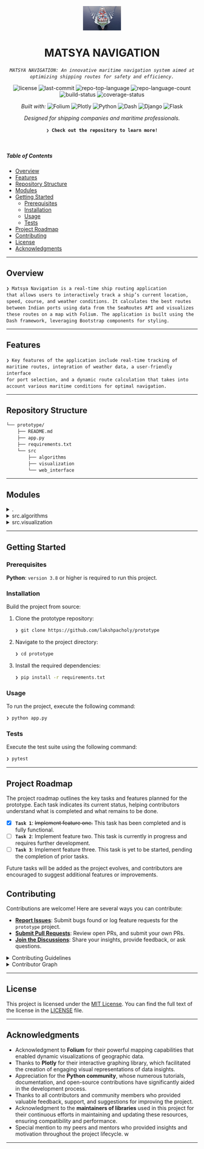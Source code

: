 <p align="center">
  <img src="src/web_interface/assets/ship.jpg" width="20%" alt="MATSYA NAVIGATION logo">
</p>
<p align="center">
    <h1 align="center">MATSYA NAVIGATION</h1>
</p>
<p align="center">
    <em><code>MATSYA NAVIGATION: An innovative maritime navigation system aimed at optimizing shipping routes for safety and efficiency.</code></em>
</p>
<p align="center">
	<img src="https://img.shields.io/github/license/lakshpacholy/prototype?style=flat&logo=opensourceinitiative&logoColor=white&color=0080ff" alt="license">
	<img src="https://img.shields.io/github/last-commit/lakshpacholy/prototype?style=flat&logo=git&logoColor=white&color=0080ff" alt="last-commit">
	<img src="https://img.shields.io/github/languages/top/lakshpacholy/prototype?style=flat&color=0080ff" alt="repo-top-language">
	<img src="https://img.shields.io/github/languages/count/lakshpacholy/prototype?style=flat&color=0080ff" alt="repo-language-count">
	<img src="https://img.shields.io/travis/lakshpacholy/prototype?style=flat&logo=travis" alt="build-status">
	<img src="https://img.shields.io/codecov/c/github/lakshpacholy/prototype?style=flat&logo=codecov" alt="coverage-status">
</p>

<p align="center">
		<em>Built with:</em>
		<img src="https://img.shields.io/badge/Folium-77B829.svg?style=flat&logo=Folium&logoColor=white" alt="Folium">
		<img src="https://img.shields.io/badge/Plotly-3F4F75.svg?style=flat&logo=Plotly&logoColor=white" alt="Plotly">
		<img src="https://img.shields.io/badge/Python-3776AB.svg?style=flat&logo=Python&logoColor=white" alt="Python">
		<img src="https://img.shields.io/badge/Dash-008DE4.svg?style=flat&logo=Dash&logoColor=white" alt="Dash">
		<img src="https://img.shields.io/badge/Django-092E20.svg?style=flat&logo=Django&logoColor=white" alt="Django">
		<img src="https://img.shields.io/badge/Flask-000000.svg?style=flat&logo=Flask&logoColor=white" alt="Flask">
</p>

<p align="center">
    <em>Designed for shipping companies and maritime professionals.</em>
</p>

<p align="center">
    <strong><code>❯ Check out the repository to learn more!</code></strong>
</p>

<br>

#####  Table of Contents

- [ Overview](#-overview)
- [ Features](#-features)
- [ Repository Structure](#-repository-structure)
- [ Modules](#-modules)
- [ Getting Started](#-getting-started)
    - [ Prerequisites](#-prerequisites)
    - [ Installation](#-installation)
    - [ Usage](#-usage)
    - [ Tests](#-tests)
- [ Project Roadmap](#-project-roadmap)
- [ Contributing](#-contributing)
- [ License](#-license)
- [ Acknowledgments](#-acknowledgments)

---

##  Overview

<code>❯ Matsya Navigation is a real-time ship routing application that allows users to interactively track a ship’s current location, speed, course, and weather conditions. It calculates the best routes between Indian ports using data from the SeaRoutes API and visualizes these routes on a map with Folium. The application is built using the Dash framework, leveraging Bootstrap components for styling.</code>

---

##  Features

<code>❯ Key features of the application include real-time tracking of maritime routes, integration of weather data, a user-friendly interface for port selection, and a dynamic route calculation that takes into account various maritime conditions for optimal navigation.</code>

---

##  Repository Structure

```sh
└── prototype/
    ├── README.md
    ├── app.py
    ├── requirements.txt
    └── src
        ├── algorithms
        ├── visualization
        └── web_interface
```

---

##  Modules

<details closed><summary>.</summary>

| File | Summary |
| --- | --- |
| [requirements.txt](https://github.com/lakshpacholy/prototype/blob/main/requirements.txt) | <code>❯ Contains all necessary Python libraries required to run the application.</code> |
| [app.py](https://github.com/lakshpacholy/prototype/blob/main/app.py) | <code>❯ Main entry point for the application that handles user interactions and renders the layout.</code> |

</details>

<details closed><summary>src.algorithms</summary>

| File | Summary |
| --- | --- |
| [route_calculator.py](https://github.com/lakshpacholy/prototype/blob/main/src/algorithms/route_calculator.py) | <code>❯ Manages the logic for calculating maritime routes using the SeaRoutes API and Geopy for distance calculations.</code> |

</details>

<details closed><summary>src.visualization</summary>

| File | Summary |
| --- | --- |
| [folium_map.py](https://github.com/lakshpacholy/prototype/blob/main/src/visualization/folium_map.py) | <code>❯ Handles the rendering of routes and waypoints on a Folium map.</code> |
| [plotly_charts.py](https://github.com/lakshpacholy/prototype/blob/main/src/visualization/plotly_charts.py) | <code>❯ (Future implementation) Will handle the rendering of additional data visualizations using Plotly.</code> |

</details>

---

##  Getting Started

###  Prerequisites

**Python**: `version 3.8` or higher is required to run this project.

###  Installation

Build the project from source:

1. Clone the prototype repository:
    ```sh
    ❯ git clone https://github.com/lakshpacholy/prototype
    ```

2. Navigate to the project directory:
    ```sh
    ❯ cd prototype
    ```

3. Install the required dependencies:
    ```sh
    ❯ pip install -r requirements.txt
    ```

###  Usage

To run the project, execute the following command:

```sh
❯ python app.py
```

###  Tests

Execute the test suite using the following command:

```sh
❯ pytest
```

---

##  Project Roadmap

The project roadmap outlines the key tasks and features planned for the prototype. Each task indicates its current status, helping contributors understand what is completed and what remains to be done.

- [X] **`Task 1`**: <strike>Implement feature one.</strike> This task has been completed and is fully functional.
- [ ] **`Task 2`**: Implement feature two. This task is currently in progress and requires further development.
- [ ] **`Task 3`**: Implement feature three. This task is yet to be started, pending the completion of prior tasks.

Future tasks will be added as the project evolves, and contributors are encouraged to suggest additional features or improvements.


##  Contributing

Contributions are welcome! Here are several ways you can contribute:

- **[Report Issues](https://github.com/lakshpacholy/prototype/issues)**: Submit bugs found or log feature requests for the `prototype` project.
- **[Submit Pull Requests](https://github.com/lakshpacholy/prototype/blob/main/CONTRIBUTING.md)**: Review open PRs, and submit your own PRs.
- **[Join the Discussions](https://github.com/lakshpacholy/prototype/discussions)**: Share your insights, provide feedback, or ask questions.

<details closed>
<summary>Contributing Guidelines</summary>

1. **Fork the Repository**: Start by forking the project repository to your github account.
2. **Clone Locally**: Clone the forked repository to your local machine using a git client.
   ```sh
   git clone https://github.com/lakshpacholy/prototype
   ```
3. **Create a New Branch**: Always work on a new branch, giving it a descriptive name.
   ```sh
   git checkout -b new-feature-x
   ```
4. **Make Your Changes**: Develop and test your changes locally.
5. **Commit Your Changes**: Commit with a clear message describing your updates.
   ```sh
   git commit -m 'Implemented new feature x.'
   ```
6. **Push to github**: Push the changes to your forked repository.
   ```sh
   git push origin new-feature-x
   ```
7. **Submit a Pull Request**: Create a PR against the original project repository. Clearly describe the changes and their motivations.
8. **Review**: Once your PR is reviewed and approved, it will be merged into the main branch. Congratulations on your contribution!
</details>

<details closed>
<summary>Contributor Graph</summary>
<br>
<p align="left">
   <a href="https://github.com{/lakshpacholy/prototype/}graphs/contributors">
      <img src="https://contrib.rocks/image?repo=lakshpacholy/prototype">
   </a>
</p>
</details>

---

##  License

This project is licensed under the [MIT License](https://choosealicense.com/licenses/mit/). You can find the full text of the license in the [LICENSE](https://github.com/lakshpacholy/prototype/blob/main/LICENSE) file.

---

##  Acknowledgments

- Acknowledgment to **Folium** for their powerful mapping capabilities that enabled dynamic visualizations of geographic data.
- Thanks to **Plotly** for their interactive graphing library, which facilitated the creation of engaging visual representations of data insights.
- Appreciation for the **Python community**, whose numerous tutorials, documentation, and open-source contributions have significantly aided in the development process.
- Thanks to all contributors and community members who provided valuable feedback, support, and suggestions for improving the project.
- Acknowledgment to the **maintainers of libraries** used in this project for their continuous efforts in maintaining and updating these resources, ensuring compatibility and performance.
- Special mention to my peers and mentors who provided insights and motivation throughout the project lifecycle.
w

---